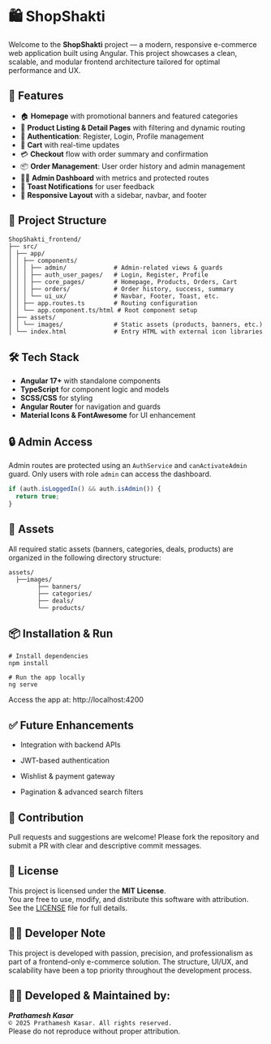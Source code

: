 # 🛍️ ShopShakti

Welcome to the **ShopShakti** project — a modern, responsive e-commerce web application built using Angular. This project showcases a clean, scalable, and modular frontend architecture tailored for optimal performance and UX.

## 🚀 Features

- 🏠 **Homepage** with promotional banners and featured categories
- 🛒 **Product Listing & Detail Pages** with filtering and dynamic routing
- 👤 **Authentication**: Register, Login, Profile management
- 🧺 **Cart** with real-time updates
- 💳 **Checkout** flow with order summary and confirmation
- 📦 **Order Management**: User order history and admin management
- 🧑‍💼 **Admin Dashboard** with metrics and protected routes
- 🍞 **Toast Notifications** for user feedback
- 🧭 **Responsive Layout** with a sidebar, navbar, and footer

## 🧱 Project Structure
```
ShopShakti_frontend/
├── src/
│ ├── app/
│ │ ├── components/
│ │ │ ├── admin/             # Admin-related views & guards
│ │ │ ├── auth_user_pages/   # Login, Register, Profile
│ │ │ ├── core_pages/        # Homepage, Products, Orders, Cart
│ │ │ ├── orders/            # Order history, success, summary
│ │ │ └── ui_ux/             # Navbar, Footer, Toast, etc.
│ │ ├── app.routes.ts        # Routing configuration
│ │ └── app.component.ts/html # Root component setup
│ ├── assets/
│ │ └── images/              # Static assets (products, banners, etc.)
│ └── index.html             # Entry HTML with external icon libraries
```

## 🛠️ Tech Stack

- **Angular 17+** with standalone components
- **TypeScript** for component logic and models
- **SCSS/CSS** for styling
- **Angular Router** for navigation and guards
- **Material Icons & FontAwesome** for UI enhancement

## 🔒 Admin Access

Admin routes are protected using an `AuthService` and `canActivateAdmin` guard. Only users with role `admin` can access the dashboard.

```ts
if (auth.isLoggedIn() && auth.isAdmin()) {
  return true;
}
```

## 📸 Assets

All required static assets (banners, categories, deals, products) are organized in the following directory structure:
```
assets/
  ├──images/
        ├── banners/
        ├── categories/
        ├── deals/
        └── products/
```

## 📦 Installation & Run
```
# Install dependencies
npm install

# Run the app locally
ng serve
```
Access the app at: http://localhost:4200

## ✅ Future Enhancements
- Integration with backend APIs

- JWT-based authentication

- Wishlist & payment gateway

- Pagination & advanced search filters

## 🤝 Contribution

Pull requests and suggestions are welcome! Please fork the repository and submit a PR with clear and descriptive commit messages.

## 📄 License

This project is licensed under the **MIT License**.  
You are free to use, modify, and distribute this software with attribution.  
See the [LICENSE](./LICENSE) file for full details.


## 👨‍💻 Developer Note
This project is developed with passion, precision, and professionalism as part of a frontend-only e-commerce solution. The structure, UI/UX, and scalability have been a top priority throughout the development process.

## 🧑‍🎓 Developed & Maintained by:

***Prathamesh Kasar*** 
<br>
`© 2025 Prathamesh Kasar. All rights reserved.`
<br>
Please do not reproduce without proper attribution.

